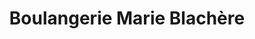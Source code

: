 ---
title: "Boulangerie Marie Blachère"
url: /ales/boulangerie-marie-blachere/
shop: boulangerie
---